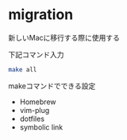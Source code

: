# migration

新しいMacに移行する際に使用する

下記コマンド入力
```zsh
make all
```

makeコマンドでできる設定
- Homebrew
- vim-plug
- dotfiles
- symbolic link
